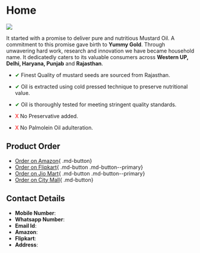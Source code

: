 # Home

<style>
r { color: Red }
o { color: Orange }
g { color: Green }
</style>

<img src="https://images.healthshots.com/healthshots/en/uploads/2024/04/04195849/Mustard-oil-1.jpg" >

It started with a promise to deliver pure and nutritious Mustard Oil. A commitment to this promise gave birth to **Yummy Gold**. Through unwavering hard work, research and innovation we have became household name. It dedicatedly caters to its valuable consumers across **Western UP, Delhi, Haryana, Punjab** and **Rajasthan**.

- <g>✔ </g> Finest Quality of mustard seeds are sourced from Rajasthan.

- <g>✔ </g> Oil is extracted using cold pressed technique to preserve nutritional value.

- <g>✔ </g> Oil is thoroughly tested for meeting stringent quality standards.

- <r>X </r> No Preservative added.

- <r>X </r> No Palmolein Oil adulteration.

## Product Order

<div class="grid cards" markdown>

-  [Order on Amazon](https://www.amazon.in/stores/FortuneFoods/page/F1219EFA-6169-4FD5-9456-DC7C2905BCAA?ref_=ast_bln){ .md-button}
-  [Order on Flipkart](https://www.amazon.in/stores/FortuneFoods/page/F1219EFA-6169-4FD5-9456-DC7C2905BCAA?ref_=ast_bln){ .md-button .md-button--primary}
-  [Order on Jio Mart](https://www.amazon.in/stores/FortuneFoods/page/F1219EFA-6169-4FD5-9456-DC7C2905BCAA?ref_=ast_bln){ .md-button .md-button--primary}
-  [Order on City Mall](https://www.amazon.in/stores/FortuneFoods/page/F1219EFA-6169-4FD5-9456-DC7C2905BCAA?ref_=ast_bln){ .md-button}

</div>

## Contact Details
- **Mobile Number**:
- **Whatsapp Number**:
- **Email Id**: 
- **Amazon**:
- **Flipkart**:
- **Address**:
